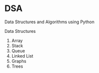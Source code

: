 # DSA
Data Structures and Algorithms using Python

Data Structures

  1. Array
  2. Stack
  3. Queue
  4. Linked List
  5. Graphs
  6. Trees
